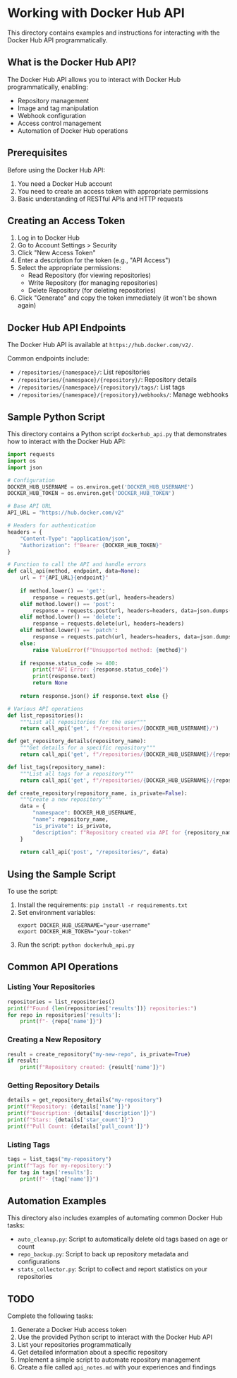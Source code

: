 # Working with Docker Hub API

This directory contains examples and instructions for interacting with the Docker Hub API programmatically.

## What is the Docker Hub API?

The Docker Hub API allows you to interact with Docker Hub programmatically, enabling:
- Repository management
- Image and tag manipulation
- Webhook configuration
- Access control management
- Automation of Docker Hub operations

## Prerequisites

Before using the Docker Hub API:
1. You need a Docker Hub account
2. You need to create an access token with appropriate permissions
3. Basic understanding of RESTful APIs and HTTP requests

## Creating an Access Token

1. Log in to Docker Hub
2. Go to Account Settings > Security
3. Click "New Access Token"
4. Enter a description for the token (e.g., "API Access")
5. Select the appropriate permissions:
   - Read Repository (for viewing repositories)
   - Write Repository (for managing repositories)
   - Delete Repository (for deleting repositories)
6. Click "Generate" and copy the token immediately (it won't be shown again)

## Docker Hub API Endpoints

The Docker Hub API is available at `https://hub.docker.com/v2/`.

Common endpoints include:
- `/repositories/{namespace}/`: List repositories
- `/repositories/{namespace}/{repository}/`: Repository details
- `/repositories/{namespace}/{repository}/tags/`: List tags
- `/repositories/{namespace}/{repository}/webhooks/`: Manage webhooks

## Sample Python Script

This directory contains a Python script `dockerhub_api.py` that demonstrates how to interact with the Docker Hub API:

```python
import requests
import os
import json

# Configuration
DOCKER_HUB_USERNAME = os.environ.get('DOCKER_HUB_USERNAME')
DOCKER_HUB_TOKEN = os.environ.get('DOCKER_HUB_TOKEN')

# Base API URL
API_URL = "https://hub.docker.com/v2"

# Headers for authentication
headers = {
    "Content-Type": "application/json",
    "Authorization": f"Bearer {DOCKER_HUB_TOKEN}"
}

# Function to call the API and handle errors
def call_api(method, endpoint, data=None):
    url = f"{API_URL}{endpoint}"
    
    if method.lower() == 'get':
        response = requests.get(url, headers=headers)
    elif method.lower() == 'post':
        response = requests.post(url, headers=headers, data=json.dumps(data))
    elif method.lower() == 'delete':
        response = requests.delete(url, headers=headers)
    elif method.lower() == 'patch':
        response = requests.patch(url, headers=headers, data=json.dumps(data))
    else:
        raise ValueError(f"Unsupported method: {method}")
    
    if response.status_code >= 400:
        print(f"API Error: {response.status_code}")
        print(response.text)
        return None
        
    return response.json() if response.text else {}

# Various API operations
def list_repositories():
    """List all repositories for the user"""
    return call_api('get', f"/repositories/{DOCKER_HUB_USERNAME}/")

def get_repository_details(repository_name):
    """Get details for a specific repository"""
    return call_api('get', f"/repositories/{DOCKER_HUB_USERNAME}/{repository_name}")

def list_tags(repository_name):
    """List all tags for a repository"""
    return call_api('get', f"/repositories/{DOCKER_HUB_USERNAME}/{repository_name}/tags")

def create_repository(repository_name, is_private=False):
    """Create a new repository"""
    data = {
        "namespace": DOCKER_HUB_USERNAME,
        "name": repository_name,
        "is_private": is_private,
        "description": f"Repository created via API for {repository_name}"
    }
    
    return call_api('post', "/repositories/", data)
```

## Using the Sample Script

To use the script:
1. Install the requirements: `pip install -r requirements.txt`
2. Set environment variables:
   ```
   export DOCKER_HUB_USERNAME="your-username"
   export DOCKER_HUB_TOKEN="your-token"
   ```
3. Run the script: `python dockerhub_api.py`

## Common API Operations

### Listing Your Repositories

```python
repositories = list_repositories()
print(f"Found {len(repositories['results'])} repositories:")
for repo in repositories['results']:
    print(f"- {repo['name']}")
```

### Creating a New Repository

```python
result = create_repository("my-new-repo", is_private=True)
if result:
    print(f"Repository created: {result['name']}")
```

### Getting Repository Details

```python
details = get_repository_details("my-repository")
print(f"Repository: {details['name']}")
print(f"Description: {details['description']}")
print(f"Stars: {details['star_count']}")
print(f"Pull Count: {details['pull_count']}")
```

### Listing Tags

```python
tags = list_tags("my-repository")
print(f"Tags for my-repository:")
for tag in tags['results']:
    print(f"- {tag['name']}")
```

## Automation Examples

This directory also includes examples of automating common Docker Hub tasks:

- `auto_cleanup.py`: Script to automatically delete old tags based on age or count
- `repo_backup.py`: Script to back up repository metadata and configurations
- `stats_collector.py`: Script to collect and report statistics on your repositories

## TODO

Complete the following tasks:
1. Generate a Docker Hub access token
2. Use the provided Python script to interact with the Docker Hub API
3. List your repositories programmatically
4. Get detailed information about a specific repository
5. Implement a simple script to automate repository management
6. Create a file called `api_notes.md` with your experiences and findings 